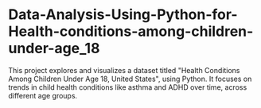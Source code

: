 # Data-Analysis-Using-Python-for-Health-conditions-among-children-under-age_18
This project explores and visualizes a dataset titled "Health Conditions Among Children Under Age 18, United States", using Python. It focuses on trends in child health conditions like asthma and ADHD over time, across different age groups.
